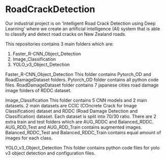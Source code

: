 # RoadCrackDetection
Our industrial project is on 'Intelligent Road Crack Detection using Deep Learning' where we create an artificial intelligence (AI) system that is able to classify and detect road cracks on New Zealand roads.

This repositories contains 3 main folders which are:
1.  Faster_R-CNN_Object_Detection
2.  Image_Classification
3.  YOLO_v3_Object_Detection

Faster_R-CNN_Object_Detection
This folder contains Pytorch_OD and RoadDamageDataset folders.
Pytorch_OD folder contains all python code files.
RoadDamageDataset folder contains 7 japanese cities road damage image folders of RDDC dataset.

Image_Classification
This folder contains 5 CNN models and 2 main datasets.
2 main datasets are CCIC (COncrete Crack for Image Classification) dataset and RDDC (Road Damage Detection and Classification) dataset.
Each dataset is split into 70/30 ratio.
There are 2 extra train and test folders which are AUG_RDDC and Balanced_RDDC.
AUG_RDD_Test and AUG_RDD_Train contains augmented images.
Balanced_RDDC_Test and Balanced_RDDC_Train contains equal amount of images for each class.

YOLO_v3_Object_Detection
This folder contains python code files for yolo v3 object detection and configuration files.


